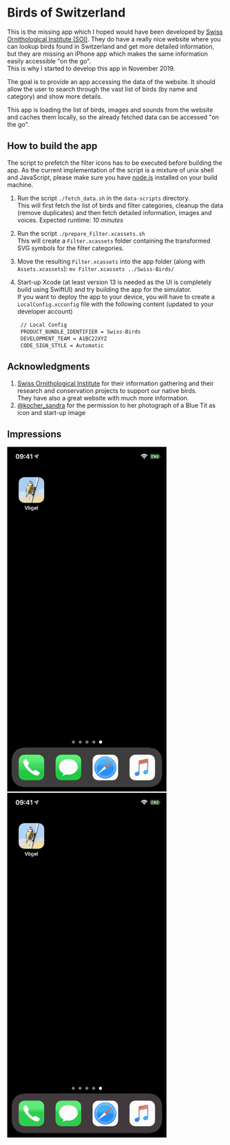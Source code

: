 #  Birds of Switzerland

This is the missing app which I hoped would have been developed by [Swiss Ornithological Institute (SOI)](https://vogelwarte.ch). They do have a really nice website where you can lookup birds found in Switzerland and get more detailed information, but they are missing an iPhone app which makes the same information easily accessible "on the go".  
This is why I started to develop this app in November 2019.

The goal is to provide an app accessing the data of the website. It should allow the user to search through the vast list of birds (by name and category) and show more details.

This app is loading the list of birds, images and sounds from the website and caches them locally, so the already fetched data can be accessed "on the go".

## How to build the app

The script to prefetch the filter icons has to be executed before building the app. As the current implementation of the script is a mixture of unix shell and JavaScript, please make sure you have [node.js](https://nodejs.org) installed on your build machine.

1. Run the script `./fetch_data.sh` in the `data-scripts` directory.  
  This will first fetch the list of birds and filter categories, cleanup the data (remove duplicates) and then fetch detailed information, images and voices. Expected runtime: *10 minutes*

2. Run the script `./prepare_Filter.xcassets.sh`  
  This will create a `Filter.xcassets` folder containing the transformed SVG symbols for the filter categories.

3. Move the resulting `Filter.xcassets` into the app folder (along with `Assets.xcassets`): `mv Filter.xcassets ../Swiss-Birds/`

4. Start-up Xcode (at least version 13 is needed as the UI is completely build using SwiftUI) and try building the app for the simulator.  
  If you want to deploy the app to your device, you will have to create a `LocalConfig.xcconfig` file with the following content (updated to your developer account)

        // Local Config
        PRODUCT_BUNDLE_IDENTIFIER = Swiss-Birds
        DEVELOPMENT_TEAM = A1BC22XYZ
        CODE_SIGN_STYLE = Automatic

## Acknowledgments

1. [Swiss Ornithological Institute](https://vogelwarte.ch) for their information gathering and their research and conservation projects to support our native birds.    
They have also a great website with much more information.
2. [@kocher_sandra](https://twitter.com/kocher_sandra) for the permission to her photograph of a Blue Tit as icon and start-up image

## Impressions

![iPhone Bird Search](assets/images/iPhoneX_01_Bird_Search_de.gif)
![iPhone Filter Search](assets/images/iPhoneX_02_Filter_Search_de.gif)
